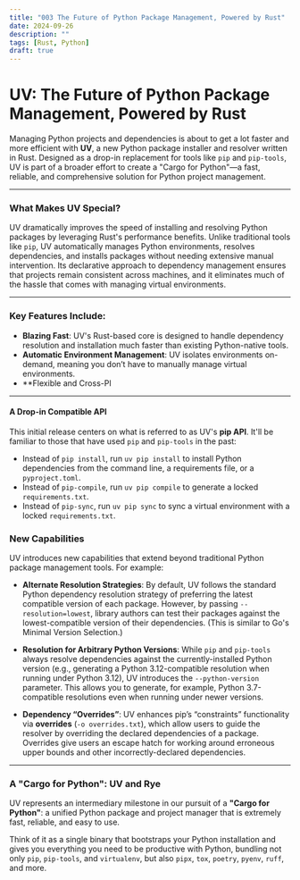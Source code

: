 ```yaml
---
title: "003 The Future of Python Package Management, Powered by Rust"
date: 2024-09-26
description: ""
tags: [Rust, Python]
draft: true
---
```


# UV: The Future of Python Package Management, Powered by Rust

Managing Python projects and dependencies is about to get a lot faster and more efficient with **UV**, a new Python package installer and resolver written in Rust. Designed as a drop-in replacement for tools like `pip` and `pip-tools`, UV is part of a broader effort to create a "Cargo for Python"—a fast, reliable, and comprehensive solution for Python project management.

---

### What Makes UV Special?

UV dramatically improves the speed of installing and resolving Python packages by leveraging Rust's performance benefits. Unlike traditional tools like `pip`, UV automatically manages Python environments, resolves dependencies, and installs packages without needing extensive manual intervention. Its declarative approach to dependency management ensures that projects remain consistent across machines, and it eliminates much of the hassle that comes with managing virtual environments.

---

### Key Features Include:

- **Blazing Fast**: UV's Rust-based core is designed to handle dependency resolution and installation much faster than existing Python-native tools.
- **Automatic Environment Management**: UV isolates environments on-demand, meaning you don’t have to manually manage virtual environments.
- **Flexible and Cross-Pl

---

#### A Drop-in Compatible API

This initial release centers on what is referred to as UV's **pip API**. It'll be familiar to those that have used `pip` and `pip-tools` in the past:

- Instead of `pip install`, run `uv pip install` to install Python dependencies from the command line, a requirements file, or a `pyproject.toml`.
- Instead of `pip-compile`, run `uv pip compile` to generate a locked `requirements.txt`.
- Instead of `pip-sync`, run `uv pip sync` to sync a virtual environment with a locked `requirements.txt`.

### New Capabilities

UV introduces new capabilities that extend beyond traditional Python package management tools. For example:

- **Alternate Resolution Strategies**: By default, UV follows the standard Python dependency resolution strategy of preferring the latest compatible version of each package. However, by passing `--resolution=lowest`, library authors can test their packages against the lowest-compatible version of their dependencies. (This is similar to Go's Minimal Version Selection.)

- **Resolution for Arbitrary Python Versions**: While `pip` and `pip-tools` always resolve dependencies against the currently-installed Python version (e.g., generating a Python 3.12-compatible resolution when running under Python 3.12), UV introduces the `--python-version` parameter. This allows you to generate, for example, Python 3.7-compatible resolutions even when running under newer versions.

- **Dependency “Overrides”**: UV enhances pip’s “constraints” functionality via **overrides** (`-o overrides.txt`), which allow users to guide the resolver by overriding the declared dependencies of a package. Overrides give users an escape hatch for working around erroneous upper bounds and other incorrectly-declared dependencies.

---

### A "Cargo for Python": UV and Rye

UV represents an intermediary milestone in our pursuit of a **"Cargo for Python"**: a unified Python package and project manager that is extremely fast, reliable, and easy to use.

Think of it as a single binary that bootstraps your Python installation and gives you everything you need to be productive with Python, bundling not only `pip`, `pip-tools`, and `virtualenv`, but also `pipx`, `tox`, `poetry`, `pyenv`, `ruff`, and more.

